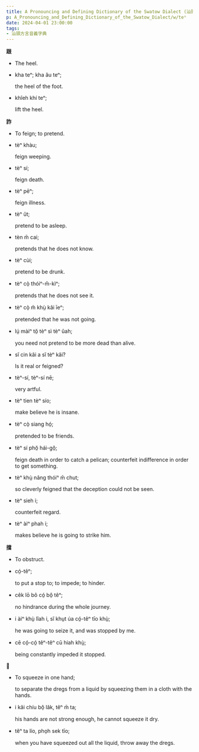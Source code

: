 ```yaml
---
title: A Pronouncing and Defining Dictionary of the Swatow Dialect (汕頭方言音義字典) / teⁿ
p: A_Pronouncing_and_Defining_Dictionary_of_the_Swatow_Dialect/w/teⁿ
date: 2024-04-01 23:00:00
tags: 
- 汕頭方言音義字典
---
```



**跟**
- The heel.

- kha teⁿ; kha ău teⁿ;

  the heel of the foot.

- khîeh khí teⁿ;

  lift the heel.

**詐**
- To feign; to pretend.

- tèⁿ khàu;

  feign weeping.

- tèⁿ sí;

  feign death.

- tèⁿ pēⁿ;

  feign illness.

- tèⁿ ût;

  pretend to be asleep.

- tèn m̄ cai;

  pretends that he does not know.

- tèⁿ cùi;

  pretend to be drunk.

- tèⁿ cò̤ thóiⁿ-m̄-kìⁿ;

  pretends that he does not see it.

- tèⁿ cò̤ m̆ khṳ̀ kâi īeⁿ;

  pretended that he was not going.

- lṳ́ màiⁿ tŏ̤ tèⁿ sì tèⁿ ûah;

  you need not pretend to be more dead than alive.

- sĭ cin kâi a sĭ tèⁿ kâi?

  Is it real or feigned?

- tèⁿ-sí, tèⁿ-sí nē;

  very artful.

- tèⁿ tien tèⁿ sío;

  make believe he is insane.

- tèⁿ cò̤ siang hó̤;

  pretended to be friends.

- tèⁿ sí phŏ̤ hái-gô̤;

  feign death in order to catch a pelican; counterfeit indifference in order to get something.

- tèⁿ khṳ̀ nâng thóiⁿ m̄ chut;

  so cleverly feigned that the deception could not be seen.

- tèⁿ sieh i;

  counterfeit regard.

- tèⁿ àiⁿ phah i;

  makes believe he is going to strike him.

**擋**
- To obstruct.

- có̤-têⁿ;

  to put a stop to; to impede; to hinder.

- cêk lō bô có̤ bô̤ têⁿ;

  no hindrance during the whole journey.

- i àiⁿ khṳ̀ lîah i, sĭ khṳt úa có̤-têⁿ tīo khṳ̀;

  he was going to seize it, and was stopped by me.

- cē có̤-có̤ têⁿ-têⁿ cū hiah khṳ̀;

  being constantly impeded it stopped.

**𢯰**

- To squeeze in one hand;

  to separate the dregs from a liquid by squeezing them in a cloth with the hands.

- i kâi chíu bô̤ lâk, tĕⁿ m̄ ta;

  his hands are not strong enough, he cannot squeeze it dry.

- tĕⁿ ta lío, pho̤h sek tīo;

  when you have squeezed out all the liquid, throw away the dregs.